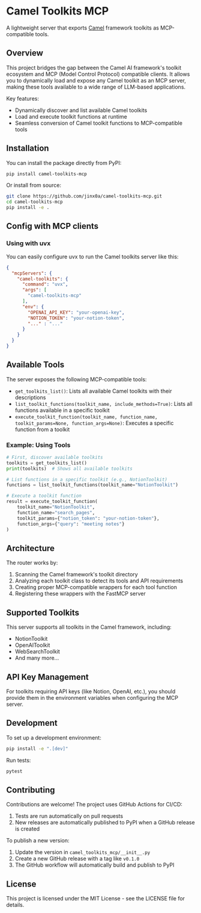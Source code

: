 # Camel Toolkits MCP

A lightweight server that exports [Camel](https://github.com/camel-ai/camel) framework toolkits as MCP-compatible tools.

## Overview

This project bridges the gap between the Camel AI framework's toolkit ecosystem and MCP (Model Control Protocol) compatible clients. It allows you to dynamically load and expose any Camel toolkit as an MCP server, making these tools available to a wide range of LLM-based applications.

Key features:
- Dynamically discover and list available Camel toolkits
- Load and execute toolkit functions at runtime
- Seamless conversion of Camel toolkit functions to MCP-compatible tools

## Installation

You can install the package directly from PyPI:

```bash
pip install camel-toolkits-mcp
```

Or install from source:

```bash
git clone https://github.com/jinx0a/camel-toolkits-mcp.git
cd camel-toolkits-mcp
pip install -e .
```

## Config with MCP clients

### Using with uvx

You can easily configure uvx to run the Camel toolkits server like this:

```json
{
  "mcpServers": {
    "camel-toolkits": {
      "command": "uvx",
      "args": [
        "camel-toolkits-mcp"
      ],
      "env": {
        "OPENAI_API_KEY": "your-openai-key",
        "NOTION_TOKEN": "your-notion-token",
        "..." : "..."
      }
    }
  }
}
```

## Available Tools

The server exposes the following MCP-compatible tools:

- `get_toolkits_list()`: Lists all available Camel toolkits with their descriptions
- `list_toolkit_functions(toolkit_name, include_methods=True)`: Lists all functions available in a specific toolkit
- `execute_toolkit_function(toolkit_name, function_name, toolkit_params=None, function_args=None)`: Executes a specific function from a toolkit

### Example: Using Tools

```python
# First, discover available toolkits
toolkits = get_toolkits_list()
print(toolkits)  # Shows all available toolkits

# List functions in a specific toolkit (e.g., NotionToolkit)
functions = list_toolkit_functions(toolkit_name="NotionToolkit")

# Execute a toolkit function
result = execute_toolkit_function(
    toolkit_name="NotionToolkit",
    function_name="search_pages",
    toolkit_params={"notion_token": "your-notion-token"},
    function_args={"query": "meeting notes"}
)
```

## Architecture

The router works by:
1. Scanning the Camel framework's toolkit directory
2. Analyzing each toolkit class to detect its tools and API requirements
3. Creating proper MCP-compatible wrappers for each tool function
4. Registering these wrappers with the FastMCP server

## Supported Toolkits

This server supports all toolkits in the Camel framework, including:
- NotionToolkit
- OpenAIToolkit
- WebSearchToolkit
- And many more...

## API Key Management

For toolkits requiring API keys (like Notion, OpenAI, etc.), you should provide them in the environment variables when configuring the MCP server.

## Development

To set up a development environment:

```bash
pip install -e ".[dev]"
```

Run tests:

```bash
pytest
```

## Contributing

Contributions are welcome! The project uses GitHub Actions for CI/CD:

1. Tests are run automatically on pull requests
2. New releases are automatically published to PyPI when a GitHub release is created

To publish a new version:

1. Update the version in `camel_toolkits_mcp/__init__.py`
2. Create a new GitHub release with a tag like `v0.1.0`
3. The GitHub workflow will automatically build and publish to PyPI

## License

This project is licensed under the MIT License - see the LICENSE file for details.

